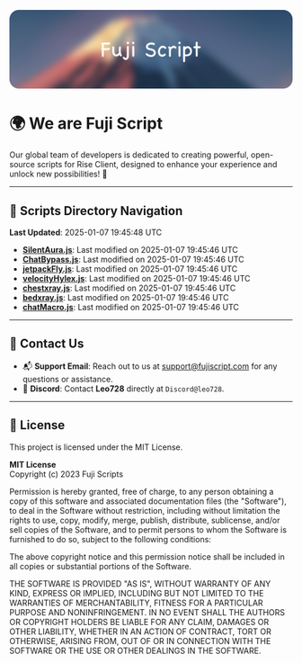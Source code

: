![Banner](.github/b.webp)

# 🌍 **We are Fuji Script**

Our global team of developers is dedicated to creating powerful, open-source scripts for Rise Client, designed to enhance your experience and unlock new possibilities! 🌟

---
<!-- SCRIPTS_NAVIGATION_START -->
## 📂 **Scripts Directory Navigation**

**Last Updated**: 2025-01-07 19:45:48 UTC

- **[SilentAura.js](scripts/SilentAura.js)**: Last modified on 2025-01-07 19:45:46 UTC
- **[ChatBypass.js](scripts/ChatBypass.js)**: Last modified on 2025-01-07 19:45:46 UTC
- **[jetpackFly.js](scripts/jetpackFly.js)**: Last modified on 2025-01-07 19:45:46 UTC
- **[velocityHylex.js](scripts/velocityHylex.js)**: Last modified on 2025-01-07 19:45:46 UTC
- **[chestxray.js](scripts/chestxray.js)**: Last modified on 2025-01-07 19:45:46 UTC
- **[bedxray.js](scripts/bedxray.js)**: Last modified on 2025-01-07 19:45:46 UTC
- **[chatMacro.js](scripts/chatMacro.js)**: Last modified on 2025-01-07 19:45:46 UTC

<!-- SCRIPTS_NAVIGATION_END -->

---

## 💬 **Contact Us**  
- 📬 **Support Email**: Reach out to us at [support@fujiscript.com](mailto:support@fujiscript.com) for any questions or assistance.  
- 💬 **Discord**: Contact **Leo728** directly at `Discord@leo728`.

---

## 📜 **License**

This project is licensed under the MIT License.  

**MIT License**  
Copyright (c) 2023 Fuji Scripts  

Permission is hereby granted, free of charge, to any person obtaining a copy of this software and associated documentation files (the "Software"), to deal in the Software without restriction, including without limitation the rights to use, copy, modify, merge, publish, distribute, sublicense, and/or sell copies of the Software, and to permit persons to whom the Software is furnished to do so, subject to the following conditions:  

The above copyright notice and this permission notice shall be included in all copies or substantial portions of the Software.  

THE SOFTWARE IS PROVIDED "AS IS", WITHOUT WARRANTY OF ANY KIND, EXPRESS OR IMPLIED, INCLUDING BUT NOT LIMITED TO THE WARRANTIES OF MERCHANTABILITY, FITNESS FOR A PARTICULAR PURPOSE AND NONINFRINGEMENT. IN NO EVENT SHALL THE AUTHORS OR COPYRIGHT HOLDERS BE LIABLE FOR ANY CLAIM, DAMAGES OR OTHER LIABILITY, WHETHER IN AN ACTION OF CONTRACT, TORT OR OTHERWISE, ARISING FROM, OUT OF OR IN CONNECTION WITH THE SOFTWARE OR THE USE OR OTHER DEALINGS IN THE SOFTWARE.  
